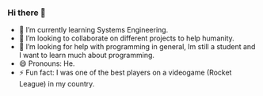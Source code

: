 ### Hi there 👋

- 🌱 I’m currently learning Systems Engineering.
- 👯 I’m looking to collaborate on different projects to help humanity.
- 🤔 I’m looking for help with programming in general, Im still a student and I want to learn much about programming.
- 😄 Pronouns: He.
- ⚡ Fun fact: I was one of the best players on a videogame (Rocket League) in my country.
